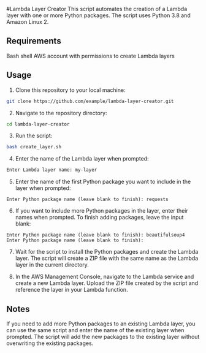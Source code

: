 #Lambda Layer Creator
This script automates the creation of a Lambda layer with one or more Python packages. The script uses Python 3.8 and Amazon Linux 2.

## Requirements
Bash shell
AWS account with permissions to create Lambda layers

## Usage
1. Clone this repository to your local machine:

``` bash
git clone https://github.com/example/lambda-layer-creator.git
```
2. Navigate to the repository directory:

```bash
cd lambda-layer-creator
```
3. Run the script:

``` bash
bash create_layer.sh
```
4. Enter the name of the Lambda layer when prompted:
```bash 
Enter Lambda layer name: my-layer
```
5. Enter the name of the first Python package you want to include in the layer when prompted:

```
Enter Python package name (leave blank to finish): requests
```
6. If you want to include more Python packages in the layer, enter their names when prompted. To finish adding packages, leave the input blank:

```
Enter Python package name (leave blank to finish): beautifulsoup4
Enter Python package name (leave blank to finish):
```

7. Wait for the script to install the Python packages and create the Lambda layer. The script will create a ZIP file with the same name as the Lambda layer in the current directory.

8. In the AWS Management Console, navigate to the Lambda service and create a new Lambda layer. Upload the ZIP file created by the script and reference the layer in your Lambda function.

## Notes
If you need to add more Python packages to an existing Lambda layer, you can use the same script and enter the name of the existing layer when prompted. The script will add the new packages to the existing layer without overwriting the existing packages.
